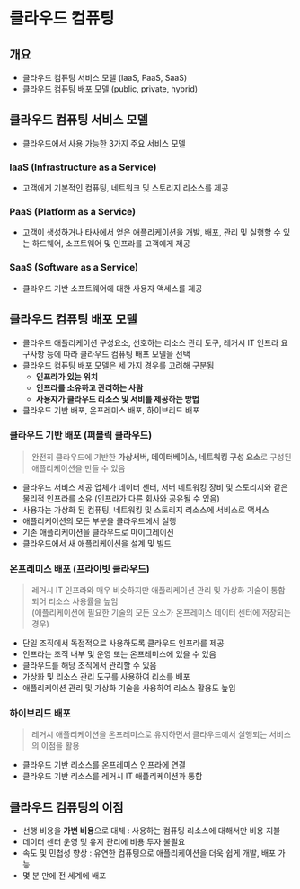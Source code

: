 # 클라우드 컴퓨팅
## 개요
- 클라우드 컴퓨팅 서비스 모델 (IaaS, PaaS, SaaS)
- 클라우드 컴퓨팅 배포 모델 (public, private, hybrid)
## 클라우드 컴퓨팅 서비스 모델
- 클라우드에서 사용 가능한 3가지 주요 서비스 모델
### IaaS (Infrastructure as a Service)
- 고객에게 기본적인 컴퓨팅, 네트워크 및 스토리지 리소스를 제공
### PaaS (Platform as a Service)
- 고객이 생성하거나 타사에서 얻은 애플리케이션을 개발, 배포, 관리 및 실행할 수 있는 하드웨어, 소프트웨어 및 인프라를 고객에게 제공
### SaaS (Software as a Service)
- 클라우드 기반 소프트웨어에 대한 사용자 액세스를 제공
## 클라우드 컴퓨팅 배포 모델
- 클라우드 애플리케이션 구성요소, 선호하는 리소스 관리 도구, 레거시 IT 인프라 요구사항 등에 따라 클라우드 컴퓨팅 배포 모델을 선택
- 클라우드 컴퓨팅 배포 모델은 세 가지 경우를 고려해 구분됨
  - **인프라가 있는 위치**
  - **인프라를 소유하고  관리하는 사람**
  - **사용자가 클라우드 리소스 및 서비를 제공하는 방법**
- 클라우드 기반 배포, 온프레미스 배포, 하이브리드 배포

### 클라우드 기반 배포 (퍼블릭 클라우드)
> 완전히 클라우드에 기반한 **가상서버, 데이터베이스, 네트워킹 구성 요소**로 구성된 애플리케이션을 만들 수 있음  
- 클라우드 서비스 제공 업체가 데이터 센터, 서버 네트워킹 장비 및 스토리지와 같은 물리적 인프라를 소유 (인프라가 다른 회사와 공유될 수 있음)
- 사용자는 가상화 된 컴퓨팅, 네트워킹 및 스토리지 리소스에 서비스로 액세스
- 애플리케이션의 모든 부분을 클라우드에서 실행
- 기존 애플리케이션을 클라우드로 마이그레이션
- 클라우드에서 새 애플리케이션을 설계 및 빌드

### 온프레미스 배포 (프라이빗 클라우드)
> 레거시 IT 인프라와 매우 비슷하지만 애플리케이션 관리 및 가상화 기술이 통합되어 리소스 사용률을 높임  
> (애플리케이션에 필요한 기술의 모든 요소가 온프레미스 데이터 센터에 저장되는 경우)  
- 단일 조직에서 독점적으로 사용하도록 클라우드 인프라를 제공
- 인프라는 조직 내부 및 운영 또는 온프레미스에 있을 수 있음
- 클라우드를 해당 조직에서 관리할 수 있음
- 가상화 및 리소스 관리 도구를 사용하여 리소를 배포
- 애플리케이션 관리 및 가상화 기술을 사용하여 리소스 활용도 높임

### 하이브리드 배포
> 레거시 애플리케이션을 온프레미스로 유지하면서 클라우드에서 실행되는 서비스의 이점을 활용  
- 클라우드 기반 리소스를 온프레미스 인프라에 연결
- 클라우드 기반 리소스를 레거시 IT 애플리케이션과 통합

## 클라우드 컴퓨팅의 이점
- 선행 비용을 **가변 비용**으로 대체 : 사용하는 컴퓨팅 리소스에 대해서만 비용 지불
- 데이터 센터 운영 및 유지 관리에 비용 투자 불필요
- 속도 및 민첩성 향상 : 유연한 컴퓨팅으로 애플리케이션을 더욱 쉽게 개발, 배포 가능
- 몇 분 만에 전 세계에 배포
